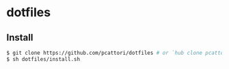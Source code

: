 # dotfiles

## Install

```sh
$ git clone https://github.com/pcattori/dotfiles # or `hub clone pcattori/dotfiles`
$ sh dotfiles/install.sh
```

